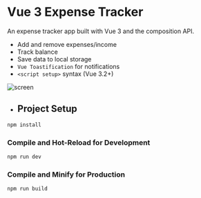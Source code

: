 # Vue 3 Expense Tracker


An expense tracker app built with Vue 3 and the composition API.

* Add and remove expenses/income
* Track balance
* Save data to local storage
* ```Vue Toastification``` for notifications
* `<script setup>` syntax (Vue 3.2+)

![screen](https://github.com/dmtrfkn/vue-expense-tracker/assets/102590101/033d34a7-64b6-4082-8198-ad0f8041b623)
  
* ## Project Setup

```sh
npm install
```

### Compile and Hot-Reload for Development

```sh
npm run dev
```

### Compile and Minify for Production

```sh
npm run build
```
